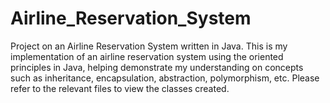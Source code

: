 # Airline_Reservation_System
Project on an Airline Reservation System written in Java.
This is my implementation of an airline reservation system using the oriented principles in Java, helping demonstrate my understanding on concepts such as inheritance, encapsulation, abstraction, polymorphism, etc.
Please refer to the relevant files to view the classes created.
